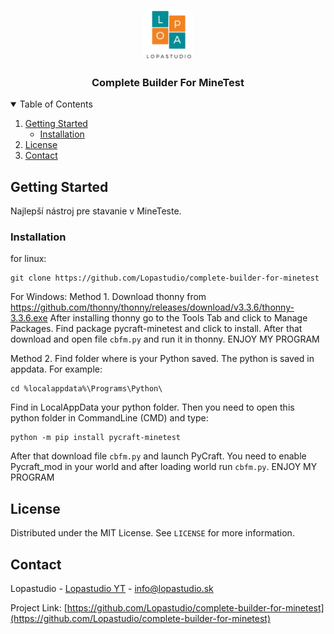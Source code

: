 <p align="center">
  <a href="https://lopastudio.sk">
    <img src="images/logo.png" alt="Logo" width="80" height="80">
  </a>

  <h3 align="center">Complete Builder For MineTest</h3>
</p>

<details open="open">
  <summary>Table of Contents</summary>
  <ol>
    <li>
      <a href="#getting-started">Getting Started</a>
      <ul>
        <li><a href="#installation">Installation</a></li>
      </ul>
    </li>
    <li><a href="#license">License</a></li>
    <li><a href="#contact">Contact</a></li>
  </ol>
</details>



<!-- GETTING STARTED -->
## Getting Started

Najlepší nástroj pre stavanie v MineTeste.

### Installation
for linux:
```
git clone https://github.com/Lopastudio/complete-builder-for-minetest
```
For Windows:
Method 1.
Download thonny from https://github.com/thonny/thonny/releases/download/v3.3.6/thonny-3.3.6.exe
After installing thonny go to the Tools Tab and click to Manage Packages.
Find package pycraft-minetest and click to install.
After that download and open file `cbfm.py` and run it in thonny.
ENJOY MY PROGRAM

Method 2.
Find folder where is your Python saved. The python is saved in appdata.
For example:
```
cd %localappdata%\Programs\Python\
```
Find in LocalAppData your python folder.
Then you need to open this python folder in CommandLine (CMD) and type:
```
python -m pip install pycraft-minetest
```
After that download file `cbfm.py` and launch PyCraft.
You need to enable Pycraft_mod in your world and after loading world run `cbfm.py`.
ENJOY MY PROGRAM

## License

Distributed under the MIT License. See `LICENSE` for more information.



<!-- CONTACT -->
## Contact

Lopastudio - [Lopastudio YT](https://youtube.com/channel/UC3TpK_bRiYwfU1q-PSot9CQ) - info@lopastudio.sk

Project Link: [https://github.com/Lopastudio/complete-builder-for-minetest](https://github.com/Lopastudio/complete-builder-for-minetest)
